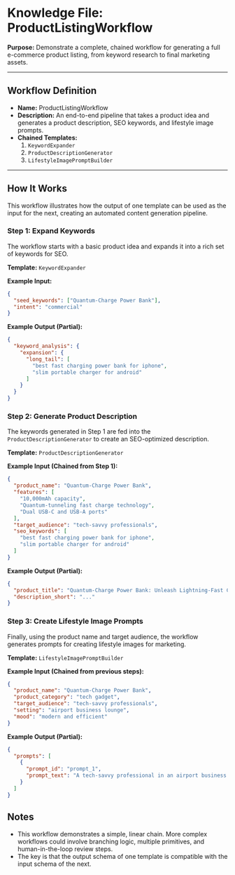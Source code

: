 # Knowledge File: ProductListingWorkflow

**Purpose:**
Demonstrate a complete, chained workflow for generating a full e-commerce product listing, from keyword research to final marketing assets.

---

## Workflow Definition
- **Name:** ProductListingWorkflow
- **Description:** An end-to-end pipeline that takes a product idea and generates a product description, SEO keywords, and lifestyle image prompts.
- **Chained Templates:**
  1. `KeywordExpander`
  2. `ProductDescriptionGenerator`
  3. `LifestyleImagePromptBuilder`

---

## How It Works

This workflow illustrates how the output of one template can be used as the input for the next, creating an automated content generation pipeline.

### Step 1: Expand Keywords

The workflow starts with a basic product idea and expands it into a rich set of keywords for SEO.

**Template:** `KeywordExpander`

**Example Input:**
```json
{
  "seed_keywords": ["Quantum-Charge Power Bank"],
  "intent": "commercial"
}
```

**Example Output (Partial):**
```json
{
  "keyword_analysis": {
    "expansion": {
      "long_tail": [
        "best fast charging power bank for iphone",
        "slim portable charger for android"
      ]
    }
  }
}
```

### Step 2: Generate Product Description

The keywords generated in Step 1 are fed into the `ProductDescriptionGenerator` to create an SEO-optimized description.

**Template:** `ProductDescriptionGenerator`

**Example Input (Chained from Step 1):**
```json
{
  "product_name": "Quantum-Charge Power Bank",
  "features": [
    "10,000mAh capacity",
    "Quantum-tunneling fast charge technology",
    "Dual USB-C and USB-A ports"
  ],
  "target_audience": "tech-savvy professionals",
  "seo_keywords": [
    "best fast charging power bank for iphone",
    "slim portable charger for android"
  ]
}
```
**Example Output (Partial):**
```json
{
  "product_title": "Quantum-Charge Power Bank: Unleash Lightning-Fast Charging",
  "description_short": "..."
}
```

### Step 3: Create Lifestyle Image Prompts

Finally, using the product name and target audience, the workflow generates prompts for creating lifestyle images for marketing.

**Template:** `LifestyleImagePromptBuilder`

**Example Input (Chained from previous steps):**
```json
{
  "product_name": "Quantum-Charge Power Bank",
  "product_category": "tech gadget",
  "target_audience": "tech-savvy professionals",
  "setting": "airport business lounge",
  "mood": "modern and efficient"
}
```

**Example Output (Partial):**
```json
{
  "prompts": [
    {
      "prompt_id": "prompt_1",
      "prompt_text": "A tech-savvy professional in an airport business lounge works on a laptop, with the Quantum-Charge Power Bank neatly on the table charging their phone..."
    }
  ]
}
```

## Notes
- This workflow demonstrates a simple, linear chain. More complex workflows could involve branching logic, multiple primitives, and human-in-the-loop review steps.
- The key is that the output schema of one template is compatible with the input schema of the next.